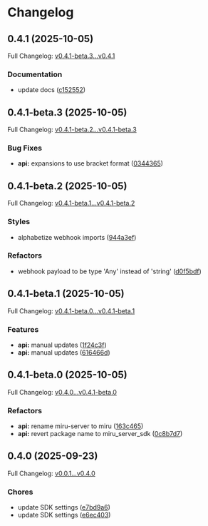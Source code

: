 # Changelog

## 0.4.1 (2025-10-05)

Full Changelog: [v0.4.1-beta.3...v0.4.1](https://github.com/miruml/python-server-sdk/compare/v0.4.1-beta.3...v0.4.1)

### Documentation

* update docs ([c152552](https://github.com/miruml/python-server-sdk/commit/c15255242bb7a5051d8618682afd0b981fe32396))

## 0.4.1-beta.3 (2025-10-05)

Full Changelog: [v0.4.1-beta.2...v0.4.1-beta.3](https://github.com/miruml/python-server-sdk/compare/v0.4.1-beta.2...v0.4.1-beta.3)

### Bug Fixes

* **api:** expansions to use bracket format ([0344365](https://github.com/miruml/python-server-sdk/commit/03443654ab20a279be8594224358a15b746cfd01))

## 0.4.1-beta.2 (2025-10-05)

Full Changelog: [v0.4.1-beta.1...v0.4.1-beta.2](https://github.com/miruml/python-server-sdk/compare/v0.4.1-beta.1...v0.4.1-beta.2)

### Styles

* alphabetize webhook imports ([944a3ef](https://github.com/miruml/python-server-sdk/commit/944a3ef1b90d1efcff434ad218237107fb216a56))


### Refactors

* webhook payload to be type 'Any' instead of 'string' ([d0f5bdf](https://github.com/miruml/python-server-sdk/commit/d0f5bdf96c37812e15ddba85ce45e898491546ae))

## 0.4.1-beta.1 (2025-10-05)

Full Changelog: [v0.4.1-beta.0...v0.4.1-beta.1](https://github.com/miruml/python-server-sdk/compare/v0.4.1-beta.0...v0.4.1-beta.1)

### Features

* **api:** manual updates ([1f24c3f](https://github.com/miruml/python-server-sdk/commit/1f24c3f238e13344e158a909a8444fe6a02534ec))
* **api:** manual updates ([616466d](https://github.com/miruml/python-server-sdk/commit/616466d196871cb65ad48ecccf292be3596043b1))

## 0.4.1-beta.0 (2025-10-05)

Full Changelog: [v0.4.0...v0.4.1-beta.0](https://github.com/miruml/python-server-sdk/compare/v0.4.0...v0.4.1-beta.0)

### Refactors

* **api:** rename miru-server to miru ([163c465](https://github.com/miruml/python-server-sdk/commit/163c4659c64f6b954d9b91e7b340554f0919efa6))
* **api:** revert package name to miru_server_sdk ([0c8b7d7](https://github.com/miruml/python-server-sdk/commit/0c8b7d74ae67df4005fc069c4575ffae78b975c6))

## 0.4.0 (2025-09-23)

Full Changelog: [v0.0.1...v0.4.0](https://github.com/miruml/python-server-sdk/compare/v0.0.1...v0.4.0)

### Chores

* update SDK settings ([e7bd9a6](https://github.com/miruml/python-server-sdk/commit/e7bd9a6b432ceeb9e9746577c0588bc3d8d6d81c))
* update SDK settings ([e6ec403](https://github.com/miruml/python-server-sdk/commit/e6ec4031305e950d8f61d18a55344de0e36f752b))
